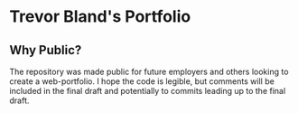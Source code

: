 # Trevor Bland's Portfolio

## Why Public?
The repository was made public for future employers and others looking to create a web-portfolio. I hope the code is legible, but comments will be included in the final draft and potentially to commits leading up to the final draft.
